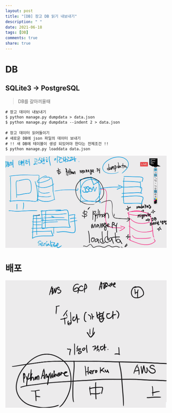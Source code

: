 ```yaml
---
layout: post
title: "[DB] 장고 DB 읽기 내보내기"
description: " "
date: 2021-06-18
tags: [DB]
comments: true
share: true
---
```


# DB 



## SQLite3 -> PostgreSQL

> DB를 갈아끼울때



```shell
# 장고 데이터 내보내기
$ python manage.py dumpdata > data.json
$ python manage.py dumpdata --indent 2 > data.json

# 장고 데이터 읽어들이기
# 새로운 DB에 json 파일의 데이터 보내기
# !! 새 DB에 테이블이 생성 되있어야 한다는 전제조건 !!
$ python manage.py loaddata data.json
```

![image-20200513142250934](images/image-20200513142250934.png)





# 배포

![image-20200513144217982](images/image-20200513144217982.png)


